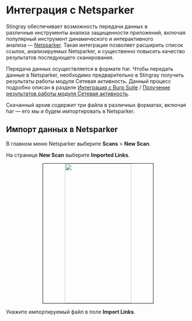 # Интеграция с Netsparker

  <p>Stingray обеспечивает возможность передачи данных в различные инструменты анализа защищенности приложений, включая популярный инструмент динамического и интерактивного анализа — <a href="https://www.netsparker.com/">Netsparker</a>. Такая интеграция позволяет расширить список ссылок, анализируемых Netsparker, и существенно повысить качество результатов последующего сканирования. </p>
  <p>Передача данных осуществляется в формате har. Чтобы передать данные в Netsparker, необходимо предварительно в Stingray получить результаты работы модуля Сетевая активность. Данный процесс подробно описан в разделе <a href="Integraciya_c_Burp_Suite.htm">Интеграция c Burp Suite</a> / <a href="Integraciya_c_Burp_Suite.htm#Получение_результатов_работы_модуля_Сетевая_активность">Получение результатов работы модуля Сетевая активность</a>.</p>
  <p>Скачанный архив содержит три файла в различных форматах, включая har — его мы и будем импортировать в Netsparker.</p>
  <h2>Импорт данных в Netsparker</h2>
  <p>В главном меню Netsparker выберите <strong>Scans</strong> &gt; <strong>New Scan</strong>.</p>
  <p>На странице <strong>New Scan</strong> выберите <strong>Imported Links</strong>.</p>
  <p style="text-align: center"><img height="382" src="../assets/images/image73.png" style="border-width: 1px; border-style: solid; border-color: rgb(0, 0, 0);" width="60%" /></p>
  <p>Укажите импортируемый файл в поле <strong>Import Links</strong>.</p>
  <p> </p>
  <p> </p>
  <p> </p>
</body>
</html>